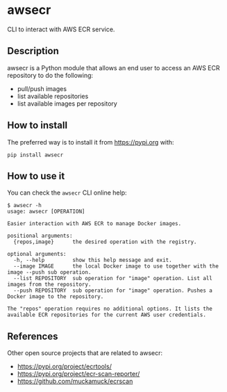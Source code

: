 # awsecr

CLI to interact with AWS ECR service.

## Description

awsecr is a Python module that allows an end user to access an AWS ECR
repository to do the following:
- pull/push images
- list available repositories
- list available images per repository

## How to install

The preferred way is to install it from https://pypi.org with:

```
pip install awsecr
```

## How to use it

You can check the `awsecr` CLI online help:

```
$ awsecr -h
usage: awsecr [OPERATION]

Easier interaction with AWS ECR to manage Docker images.

positional arguments:
  {repos,image}      the desired operation with the registry.

optional arguments:
  -h, --help         show this help message and exit.
  --image IMAGE      the local Docker image to use together with the image --push sub operation.
  --list REPOSITORY  sub operation for "image" operation. List all images from the repository.
  --push REPOSITORY  sub operation for "image" operation. Pushes a Docker image to the repository.

The "repos" operation requires no additional options. It lists the available ECR repositories for the current AWS user credentials.
```

## References

Other open source projects that are related to awsecr:

- https://pypi.org/project/ecrtools/
- https://pypi.org/project/ecr-scan-reporter/
- https://github.com/muckamuck/ecrscan
